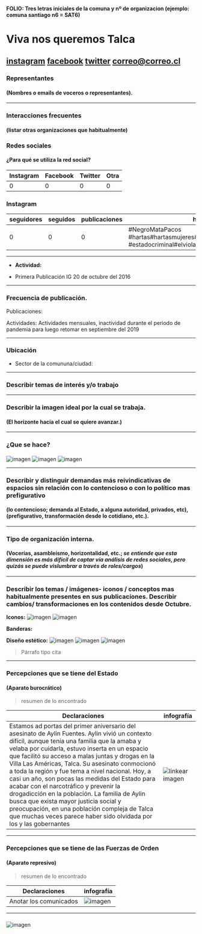 #### FOLIO: Tres letras iniciales de la comuna y nº de organizacion (ejemplo: comuna santiago n6 = SAT6)
# Viva nos queremos Talca

[instagram]( https://www.instagram.com/vivasnosqueremostalca/ )
[facebook]()
[twitter]()
<correo@correo.cl>
---

### Representantes
#### (Nombres o emails de voceros o representantes).

---
### Interacciones frecuentes
#### (listar otras organizaciones que habitualmente)

### Redes sociales
#### ¿Para qué se utiliza la red social?
| Instagram | Facebook | Twitter | Otra 
|---|---|---|---|
|0|0|0| 0|

### **Instagram**
| seguidores | seguidos | publicaciones | hashtag 
|---|---|---|---|
|0|0|0| #NegroMataPacos #hartas#hartasmujeres#hartashoyymañana #estadocriminal#elvioladorerestu#notenemosministra

---

* **Actividad:**   

* Primera Publicación IG 20 de octubre del 2016

---
### Frecuencia de publicación.

Publicaciones:

Actividades: Actividades mensuales, inactividad durante el periodo de pandemia para luego retomar en septiembre del 2019

---
### Ubicación
* Sector de la comununa/ciudad:

---
### Describir temas de interés y/o trabajo

---
### Describir la imagen ideal por la cual se trabaja.
#### (El horizonte hacia el cual se quiere avanzar.)

---
### ¿Que se hace?
#### 
![imagen](4.png)
![imagen](1455.png)
![imagen](convers.png)


---
### Describir y distinguir demandas más reivindicativas de espacios sin relación con lo contencioso o con lo político mas prefigurativo
#### (lo contencioso; demanda al Estado, a alguna autoridad, privados, etc), (prefigurativo, transformación desde lo cotidiano, etc.).

---
### Tipo de organización interna.
#### (Vocerías, asambleísmo, horizontalidad, etc.; *se entiende que esta dimensión es más difícil de captar vía análisis de redes sociales, pero quizás se puede vislumbrar a través de roles/cargos*)

---
### Describir los temas / imágenes- iconos / conceptos mas habitualmente presentes en sus publicaciones. Describir cambios/ transformaciones en los contenidos desde Octubre.

**Iconos:**
![imagen](2.png)
![imagen](color.png)


**Banderas:**

**Diseño estético:**
![imagen](Estado3.png)
![imagen](marcha.png)
![imagen](pradena.png) 



> Párrafo tipo cita 

---
### Percepciones que se tiene del Estado
#### (Aparato burocrático)
> resumen de lo encontrado

| Declaraciones | infografía | 
|---|---|
|Estamos ad portas del primer aniversario del asesinato de Aylin Fuentes. Aylin vivió un contexto difícil, aunque tenía una familia que la amaba y velaba por cuidarla, estuvo inserta en un espacio que facilitó su acceso a malas juntas y drogas en la Villa Las Américas, Talca. Su asesinato conmocionó a toda la región y fue tema a nivel nacional. Hoy, a casi un año, son pocas las medidas del Estado para acabar con el narcotráfico y prevenir la drogadicción en la población. La familia de Aylin busca que exista mayor justicia social y preocupación, en una población compleja de Talca que muchas veces parece haber sido olvidada por los y las gobernantes | ![linkear imagen]() |

---
### Percepciones que se tiene de las Fuerzas de Orden
#### (Aparato represivo)
> resumen de lo encontrado

| Declaraciones | infografía | 
|---|---|
|Anotar los comunicados | ![imagen](paco.png) |


---
### 
![imagen](1.png)

